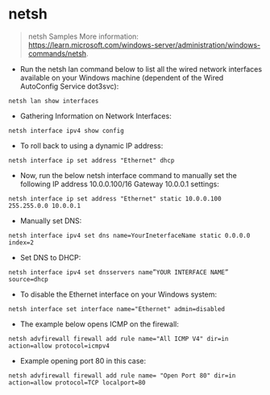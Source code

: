 # netsh

> netsh Samples
> More information: <https://learn.microsoft.com/windows-server/administration/windows-commands/netsh>.

- Run the netsh lan command below to list all the wired network interfaces available on your Windows machine (dependent of the Wired AutoConfig Service dot3svc):

`netsh lan show interfaces`

- Gathering Information on Network Interfaces:

`netsh interface ipv4 show config`

- To roll back to using a dynamic IP address:

`netsh interface ip set address "Ethernet" dhcp`

- Now, run the below netsh interface command to manually set the following IP address 10.0.0.100/16 Gateway 10.0.0.1 settings:

`netsh interface ip set address "Ethernet" static 10.0.0.100 255.255.0.0 10.0.0.1`

- Manually set DNS:

`netsh interface ipv4 set dns name=YourIneterfaceName static 0.0.0.0 index=2`

- Set DNS to DHCP:

`netsh interface ipv4 set dnsservers name”YOUR INTERFACE NAME” source=dhcp`

- To disable the Ethernet interface on your Windows system:

`netsh interface set interface name="Ethernet" admin=disabled`

- The example below opens ICMP on the firewall:

`netsh advfirewall firewall add rule name="All ICMP V4" dir=in action=allow protocol=icmpv4`

- Example opening port 80 in this case:

`netsh advfirewall firewall add rule name= "Open Port 80" dir=in action=allow protocol=TCP localport=80`
